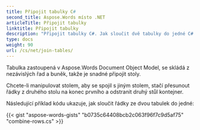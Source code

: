 ```yaml
---
title: Připojit tabulky C#
second_title: Aspose.Words místo .NET
articleTitle: Připojit tabulky
linktitle: Připojit tabulky
description: "Připojit tabulky C#. Jak sloučit dvě tabulky do jedné C#."
type: docs
weight: 90
url: /cs/net/join-tables/
---
```


Tabulka zastoupená v Aspose.Words Document Object Model, se skládá z nezávislých řad a buněk, takže je snadné připojit stoly.

Chcete-li manipulovat stolem, aby se spojil s jiným stolem, stačí přesunout řádky z druhého stolu na konec prvního a odstranit druhý stůl kontejner.

Následující příklad kódu ukazuje, jak sloučit řádky ze dvou tabulek do jedné:

{{< gist "aspose-words-gists" "b0735c64408bcb2c063f96f7c9d5af75" "combine-rows.cs" >}}
